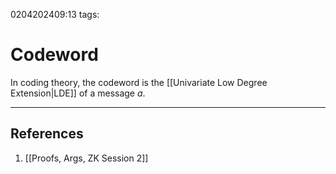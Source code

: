 0204202409:13
tags: 
# Codeword

In coding theory, the codeword is the [[Univariate Low Degree Extension|LDE]] of a message $a$.

---
## References
1. [[Proofs, Args, ZK Session 2]]